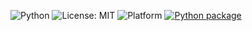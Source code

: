 ![Python](https://img.shields.io/badge/language-python-blue)
![License: MIT](https://img.shields.io/badge/License-MIT-yellow.svg)
![Platform](https://img.shields.io/badge/platform-linux-orange)
[![Python package](https://github.com/SE-H-W/HW1/actions/workflows/python-package.yml/badge.svg)](https://github.com/SE-H-W/HW1/actions/workflows/python-package.yml)
